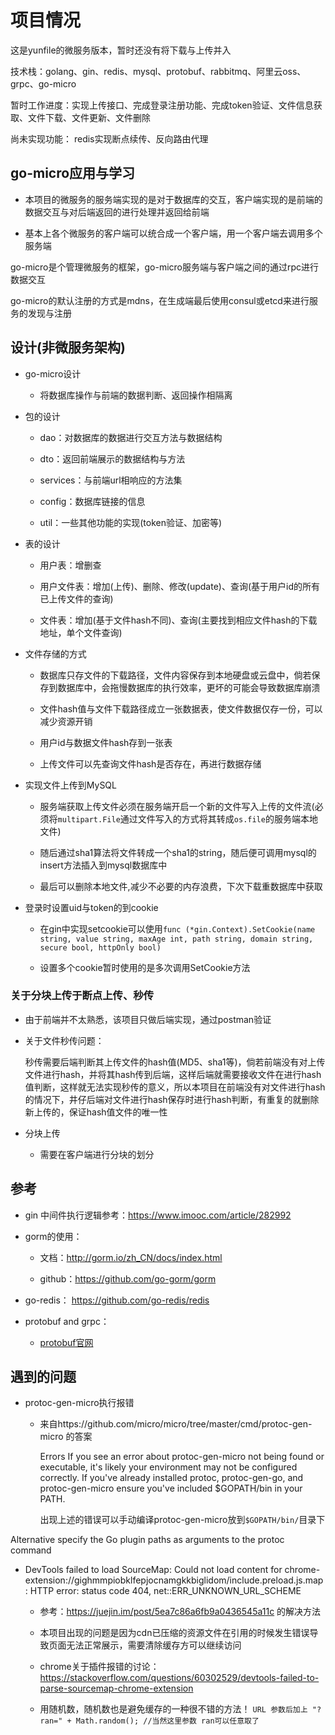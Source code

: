 # 项目情况

这是yunfile的微服务版本，暂时还没有将下载与上传并入

技术栈：golang、gin、redis、mysql、protobuf、rabbitmq、阿里云oss、grpc、go-micro

暂时工作进度：实现上传接口、完成登录注册功能、完成token验证、文件信息获取、文件下载、文件更新、文件删除

尚未实现功能： redis实现断点续传、反向路由代理

## go-micro应用与学习

- 本项目的微服务的服务端实现的是对于数据库的交互，客户端实现的是前端的数据交互与对后端返回的进行处理并返回给前端

- 基本上各个微服务的客户端可以统合成一个客户端，用一个客户端去调用多个服务端

go-micro是个管理微服务的框架，go-micro服务端与客户端之间的通过rpc进行数据交互

go-micro的默认注册的方式是mdns，在生成端最后使用consul或etcd来进行服务的发现与注册

## 设计(非微服务架构)

- go-micro设计

  - 将数据库操作与前端的数据判断、返回操作相隔离

- 包的设计

  - dao：对数据库的数据进行交互方法与数据结构

  - dto：返回前端展示的数据结构与方法

  - services：与前端url相响应的方法集

  - config：数据库链接的信息

  - util：一些其他功能的实现(token验证、加密等)

- 表的设计

  - 用户表：增删查

  - 用户文件表：增加(上传)、删除、修改(update)、查询(基于用户id的所有已上传文件的查询)

  - 文件表：增加(基于文件hash不同)、查询(主要找到相应文件hash的下载地址，单个文件查询)

- 文件存储的方式

  - 数据库只存文件的下载路径，文件内容保存到本地硬盘或云盘中，倘若保存到数据库中，会拖慢数据库的执行效率，更坏的可能会导致数据库崩溃

  - 文件hash值与文件下载路径成立一张数据表，使文件数据仅存一份，可以减少资源开销

  - 用户id与数据文件hash存到一张表

  - 上传文件可以先查询文件hash是否存在，再进行数据存储

- 实现文件上传到MySQL

  - 服务端获取上传文件必须在服务端开启一个新的文件写入上传的文件流(必须将`multipart.File`通过文件写入的方式将其转成`os.file`的服务端本地文件)

  - 随后通过sha1算法将文件转成一个sha1的string，随后便可调用mysql的insert方法插入到mysql数据库中

  - 最后可以删除本地文件,减少不必要的内存浪费，下次下载重数据库中获取

- 登录时设置uid与token的到cookie 

  - 在gin中实现setcookie可以使用`func (*gin.Context).SetCookie(name string, value string, maxAge int, path string, domain string, secure bool, httpOnly bool)`

  - 设置多个cookie暂时使用的是多次调用SetCookie方法

### 关于分块上传于断点上传、秒传

- 由于前端并不太熟悉，该项目只做后端实现，通过postman验证

- 关于文件秒传问题：

  秒传需要后端判断其上传文件的hash值(MD5、sha1等)，倘若前端没有对上传文件进行hash，并将其hash传到后端，这样后端就需要接收文件在进行hash值判断，这样就无法实现秒传的意义，所以本项目在前端没有对文件进行hash的情况下，井仔后端对文件进行hash保存时进行hash判断，有重复的就删除新上传的，保证hash值文件的唯一性

- 分块上传

  - 需要在客户端进行分块的划分

## 参考

- gin 中间件执行逻辑参考：https://www.imooc.com/article/282992

- gorm的使用：
  
  - 文档：http://gorm.io/zh_CN/docs/index.html

  - github：https://github.com/go-gorm/gorm

- go-redis： https://github.com/go-redis/redis

- protobuf and grpc：

  - [protobuf官网](https://developers.google.com/protocol-buffers)

## 遇到的问题

- protoc-gen-micro执行报错

  - 来自https://github.com/micro/micro/tree/master/cmd/protoc-gen-micro 的答案

    Errors
    If you see an error about protoc-gen-micro not being found or executable, it's likely your environment may not be configured correctly. If you've already installed protoc, protoc-gen-go, and protoc-gen-micro ensure you've included $GOPATH/bin in your PATH.

    出现上述的错误可以手动编译protoc-gen-micro放到`$GOPATH/bin/`目录下

Alternative specify the Go plugin paths as arguments to the protoc command

- DevTools failed to load SourceMap: Could not load content for chrome-extension://gighmmpiobklfepjocnamgkkbiglidom/include.preload.js.map: HTTP error: status code 404, net::ERR_UNKNOWN_URL_SCHEME

  - 参考：https://juejin.im/post/5ea7c86a6fb9a0436545a11c 的解决方法

  - 本项目出现的问题是因为cdn已压缩的资源文件在引用的时候发生错误导致页面无法正常展示，需要清除缓存方可以继续访问

  - chrome关于插件报错的讨论：https://stackoverflow.com/questions/60302529/devtools-failed-to-parse-sourcemap-chrome-extension

  - 用随机数，随机数也是避免缓存的一种很不错的方法！   `URL 参数后加上 "?ran=" + Math.random(); //当然这里参数 ran可以任意取了`
